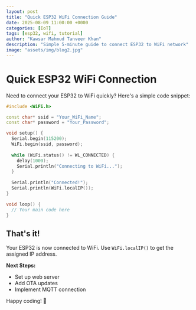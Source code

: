 ```yaml
---
layout: post
title: "Quick ESP32 WiFi Connection Guide"
date: 2025-08-09 11:00:00 +0000
categories: [IoT]
tags: [esp32, wifi, tutorial]
author: "Kawsar Mahmud Tanveer Khan"
description: "Simple 5-minute guide to connect ESP32 to WiFi network"
image: "assets/img/blog2.jpg"
---
```


# Quick ESP32 WiFi Connection

Need to connect your ESP32 to WiFi quickly? Here's a simple code snippet:

```cpp
#include <WiFi.h>

const char* ssid = "Your_WiFi_Name";
const char* password = "Your_Password";

void setup() {
  Serial.begin(115200);
  WiFi.begin(ssid, password);
  
  while (WiFi.status() != WL_CONNECTED) {
    delay(1000);
    Serial.println("Connecting to WiFi...");
  }
  
  Serial.println("Connected!");
  Serial.println(WiFi.localIP());
}

void loop() {
  // Your main code here
}
```

## That's it!

Your ESP32 is now connected to WiFi. Use `WiFi.localIP()` to get the assigned IP address.

**Next Steps:**
- Set up web server
- Add OTA updates
- Implement MQTT connection

Happy coding! 🚀
